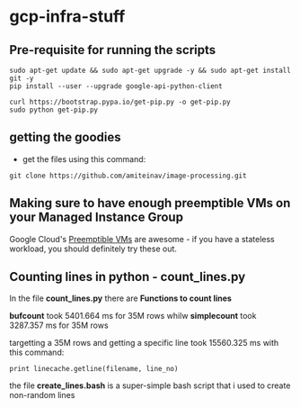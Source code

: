 # gcp-infra-stuff

## Pre-requisite for running the scripts ##

```
sudo apt-get update && sudo apt-get upgrade -y && sudo apt-get install git -y 
pip install --user --upgrade google-api-python-client 

curl https://bootstrap.pypa.io/get-pip.py -o get-pip.py
sudo python get-pip.py

```

## getting the goodies ##

* get the files using this command:
```
git clone https://github.com/amiteinav/image-processing.git
```

## Making sure to have enough preemptible VMs on your Managed Instance Group
Google Cloud's [Preemptible VMs](https://cloud.google.com/preemptible-vms) are awesome - if you have a stateless workload, you should definitely try these out.  

## Counting lines in python - count_lines.py

In the file **count_lines.py** there are **Functions to count lines**

**bufcount** took 5401.664 ms for 35M rows whilw **simplecount** took 3287.357 ms for 35M rows

targetting a 35M rows and getting a specific line took 15560.325 ms with this command:
```
print linecache.getline(filename, line_no)
```

the file **create_lines.bash** is a super-simple bash script that i used to create non-random lines

